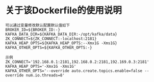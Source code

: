 关于该Dockerfile的使用说明
===

    可以通过变量修改默认配置默认值如下
    BROKER_ID=${BROKER_ID:-}
    KAFKA_DATA_DIR=${KAFKA_DATA_DIR:-/opt/kafka/data}
    ZK_CONNECT=${ZK_CONNECT:-localhost:2181}
    KAFKA_HEAP_OPTS=${KAFKA_HEAP_OPTS:--Xmx1G -Xms1G}
    KAFKA_OTHER_OPTS=${KAFKA_OTHER_OPTS:-}
	
	示例
	ZK_CONNECT='192.168.0.1:2181,192.168.0.2:2181,192.169.0.3:2181'
	KAFKA_HEAP_OPTS='-Xmx1G -Xms1G'
	KAFKA_OTHER_OPTS='--override auto.create.topics.enable=false --override num.io.threads=8'